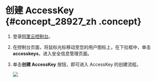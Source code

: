 # 创建 AccessKey {#concept_28927_zh .concept}

1.  登录[阿里云控制台](https://home.console.aliyun.com/new#/)。
2.  在控制台页面，将鼠标光标移动至您的用户图标上，在下拉框中，单击**accesskeys**，进入安全信息管理页面。
3.  单击**创建 AccessKey** 按钮，即可进入 AccessKey 的创建流程。

    ![](http://static-aliyun-doc.oss-cn-hangzhou.aliyuncs.com/assets/img/23342/156871466621143_zh-CN.png)


